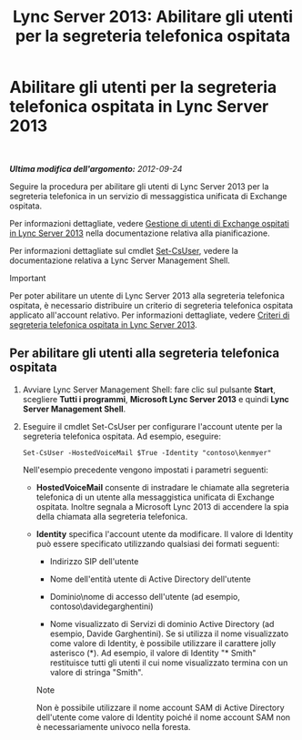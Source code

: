 ﻿---
title: 'Lync Server 2013: Abilitare gli utenti per la segreteria telefonica ospitata'
TOCTitle: Abilitare gli utenti per la segreteria telefonica ospitata
ms:assetid: fa559f8f-ef99-43a1-b580-9e998b95efb8
ms:mtpsurl: https://technet.microsoft.com/it-it/library/Gg413062(v=OCS.15)
ms:contentKeyID: 49302544
ms.date: 08/24/2015
mtps_version: v=OCS.15
ms.translationtype: HT
---

# Abilitare gli utenti per la segreteria telefonica ospitata in Lync Server 2013

 

_**Ultima modifica dell'argomento:** 2012-09-24_

Seguire la procedura per abilitare gli utenti di Lync Server 2013 per la segreteria telefonica in un servizio di messaggistica unificata di Exchange ospitata.

Per informazioni dettagliate, vedere [Gestione di utenti di Exchange ospitati in Lync Server 2013](lync-server-2013-hosted-exchange-user-management.md) nella documentazione relativa alla pianificazione.

Per informazioni dettagliate sul cmdlet [Set-CsUser](https://docs.microsoft.com/en-us/powershell/module/skype/Set-CsUser), vedere la documentazione relativa a Lync Server Management Shell.

> [!IMPORTANT]  
> Per poter abilitare un utente di Lync Server 2013 alla segreteria telefonica ospitata, è necessario distribuire un criterio di segreteria telefonica ospitata applicato all'account relativo. Per informazioni dettagliate, vedere <a href="lync-server-2013-hosted-voice-mail-policies.md">Criteri di segreteria telefonica ospitata in Lync Server 2013</a>.

## Per abilitare gli utenti alla segreteria telefonica ospitata

1.  Avviare Lync Server Management Shell: fare clic sul pulsante **Start**, scegliere **Tutti i programmi**, **Microsoft Lync Server 2013** e quindi **Lync Server Management Shell**.

2.  Eseguire il cmdlet Set-CsUser per configurare l'account utente per la segreteria telefonica ospitata. Ad esempio, eseguire:
    
        Set-CsUser -HostedVoiceMail $True -Identity "contoso\kenmyer"
    
    Nell'esempio precedente vengono impostati i parametri seguenti:
    
      - **HostedVoiceMail** consente di instradare le chiamate alla segreteria telefonica di un utente alla messaggistica unificata di Exchange ospitata. Inoltre segnala a Microsoft Lync 2013 di accendere la spia della chiamata alla segreteria telefonica.
    
      - **Identity** specifica l'account utente da modificare. Il valore di Identity può essere specificato utilizzando qualsiasi dei formati seguenti:
        
          - Indirizzo SIP dell'utente
        
          - Nome dell'entità utente di Active Directory dell'utente
        
          - Dominio\\nome di accesso dell'utente (ad esempio, contoso\\davidegarghentini)
        
          - Nome visualizzato di Servizi di dominio Active Directory (ad esempio, Davide Garghentini). Se si utilizza il nome visualizzato come valore di Identity, è possibile utilizzare il carattere jolly asterisco (\*). Ad esempio, il valore di Identity "\* Smith" restituisce tutti gli utenti il cui nome visualizzato termina con un valore di stringa "Smith".
        

        > [!NOTE]
        > Non è possibile utilizzare il nome account SAM di Active Directory dell'utente come valore di Identity poiché il nome account SAM non è necessariamente univoco nella foresta.


